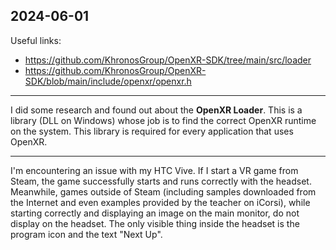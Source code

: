 ## 2024-06-01

Useful links:
* https://github.com/KhronosGroup/OpenXR-SDK/tree/main/src/loader
* https://github.com/KhronosGroup/OpenXR-SDK/blob/main/include/openxr/openxr.h

---

I did some research and found out about the **OpenXR Loader**. This is a library (DLL on Windows) whose job is to find the correct OpenXR runtime on the system. This library is required for every application that uses OpenXR.

---

I'm encountering an issue with my HTC Vive. If I start a VR game from Steam, the game successfully starts and runs correctly with the headset. Meanwhile, games outside of Steam (including samples downloaded from the Internet and even examples provided by the teacher on iCorsi), while starting correctly and displaying an image on the main monitor, do not display on the headset. The only visible thing inside the headset is the program icon and the text "Next Up".
